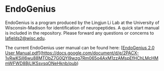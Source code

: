 # EndoGenius

EndoGenius is a program produced by the Lingjun Li Lab at the University of Wisconsin-Madison for identification of neuropeptides. A quick start manual is included in the repository. Please forward any questions or concerns to lafields2@wisc.edu.

The current EndoGenius user manual can be found here: 
[[EndoGenius 2.0 User Manual.pdf](https://github.com/user-attachments/files/15973578/EndoGenius.2.0.User.Manual.pdf)](https://docs.google.com/document/d/e/2PACX-1vRwKSjIl6wu88MTObZ7G0QYl9wzg7Rm065o4AxM1zzAMspEfHChLMcHMmWFWD8BjLIKSsvsqONeHknb/pub)
